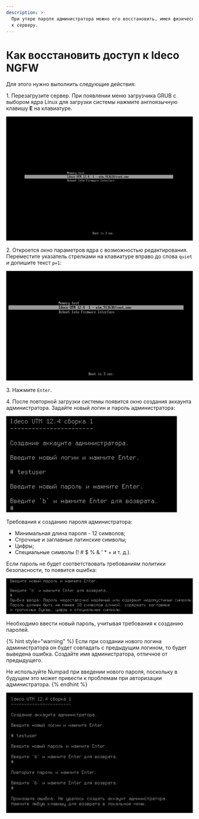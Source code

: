 ```yaml
---
description: >-
  При утере пароля администратора можно его восстановить, имея физический доступ
  к серверу.
---
```


# Как восстановить доступ к Ideco NGFW

Для этого нужно выполнить следующие действия:

1\. Перезагрузите сервер. При появлении меню загрузчика GRUB с выбором ядра Linux для загрузки системы нажмите англоязычную клавишу **E** на клавиатуре.

![](/.gitbook/assets/restore-access-to-ideco-utm1.png)

2\. Откроется окно параметров ядра с возможностью редактирования. Переместите указатель стрелками на клавиатуре вправо до слова `quiet` и допишите текст `p=1`:

![](/.gitbook/assets/restore-access-to-ideco-utm.gif)

<!-- Строка с параметрами отображается внизу экрана. -->

3\. Нажмите `Enter`. 

4\. После повторной загрузки системы появится окно создания аккаунта администратора. Задайте новый логин и пароль администратора:

![](/.gitbook/assets/restore-access-to-ideco-utm2.png)

Требования к созданию пароля администратора:

* Минимальная длина пароля - 12 символов;
* Строчные и заглавные латинские символы;
* Цифры;
* Специальные символы (! # $ % & ' \* + и т. д.).

Если пароль не будет соответствовать требованиям политики безопасности, то появится ошибка: 

![](/.gitbook/assets/restore-access-to-ideco-utm3.png)

Необходимо ввести новый пароль, учитывая требования к созданию паролей.

{% hint style="warning" %}
Если при создании нового логина администратора он будет совпадать с предыдущим логином, то будет выведена ошибка. Создайте имя администратора, отличное от предыдущего.

Не используйте Numpad при введении нового пароля, поскольку в будущем это может привести к проблемам при авторизации администратора. 
{% endhint %}

![](/.gitbook/assets/restore-access-to-ideco-utm4.png)
